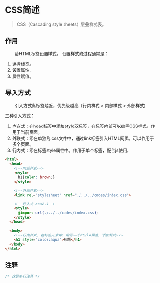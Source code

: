 # CSS简述

> CSS（Cascading style sheets）层叠样式表。

## 作用
&ensp;&ensp;&ensp;&ensp;
给HTML标签设置样式。
设置样式的过程通常是：
1. 选择标签。
2. 设置属性.
3. 属性赋值。

## 导入方式
&ensp;&ensp;&ensp;&ensp;
引入方式离标签越近，优先级越高（行内样式 > 内部样式 > 外部样式）  

三种引入方式：
1. 内嵌式：在head标签中添加style双标签，在标签内部可以编写CSS样式。作用于当前页面。
2. 外联式：写在单独的.css文件中，通过link标签引入HTML网页。可以作用于多个页面。
3. 行内式：写在标签style属性中。作用于单个标签，配合js使用。

```html
<html>
  <head>
    <!--内部样式-->
    <style>
      h1{color: brown;}
    </style>

    <!--外部样式-->
    <link rel="stylesheet" href="./../../codes/index.css">

    <!--导入式 css2.1-->
    <style>
      @import url(./../../codes/index.css);
    </style>
  </head>

  <body>
    <!--行内样式，在标签元素中，编写一个style属性，添加样式-->
    <h1 style="color:aqua">标题</h1>
  </body>
</html>
```
   

## 注释
```css
/* 这是多行注释 */
```


